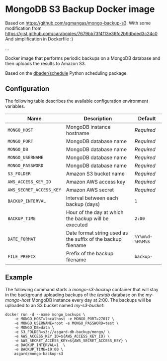 # MongoDB S3 Backup Docker image

Based on https://github.com/agmangas/mongo-backup-s3.
With some modification from https://gist.github.com/caraboides/7679bb73f4f13e36fc2b9dbded3c24c0
And simplification in Dockerfile :)

...

Docker image that performs periodic backups on a MongoDB database and then uploads the results to Amazon S3.

Based on the [dbader/schedule](https://github.com/dbader/schedule) Python scheduling package.

## Configuration

The following table describes the available configuration environment variables.

Name | Description | Default
--- | --- | ---
`MONGO_HOST` | MongoDB instance hostname | *Required*
`MONGO_PORT` | MongoDB database name | *Required*
`MONGO_DB` | MongoDB database name | *Required*
`MONGO_USERNAME` | MongoDB database name | *Required*
`MONGO_PASSWORD` | MongoDB database name | *Required*
`S3_FOLDER` | Amazon S3 bucket name | *Required*
`AWS_ACCESS_KEY_ID` | Amazon AWS access key | *Required*
`AWS_SECRET_ACCESS_KEY` | Amazon AWS secret | *Required*
`BACKUP_INTERVAL` | Interval between each backup (days) | `1`
`BACKUP_TIME` | Hour of the day at which the backup will be executed | `2:00`
`DATE_FORMAT` | Date format string used as the suffix of the backup filename | `%Y%m%d-%H%M%S`
`FILE_PREFIX` | Prefix of the backup filename | `backup-`

## Example

The following command starts a *mongo-s3-backup* container that will stay in the background uploading backups of the *testdb* database on the *my-mongo-host* MongoDB instance every day at 2:00. The backups will be uploaded to an S3 bucket named *my-s3-bucket*:

```
docker run -d --name mongo_backups \
	-e MONGO_HOST=localhost -e MONGO_PORT=27017 \
	-e MONGO_USERNAME=root -e MONGO_PASSWORD=test \
	-e MONGO_DB=data \
	-e S3_FOLDER=s3://asgard-db-backup/mongo/ \
	-e AWS_ACCESS_KEY_ID=${AWS_ACCESS_KEY_ID} \
	-e AWS_SECRET_ACCESS_KEY=${AWS_SECRET_ACCESS_KEY} \
	-e BACKUP_INTERVAL=1  \
	-e BACKUP_TIME=19:00 \
	asgard/mongo-backup-s3
```
